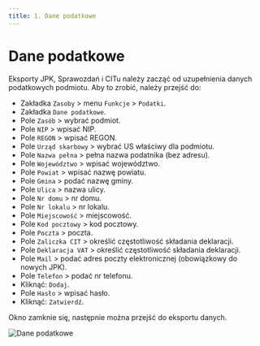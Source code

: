 ```yaml
---
title: 1. Dane podatkowe
---
```


# Dane podatkowe

Eksporty JPK, Sprawozdań i CITu należy zacząć od uzupełnienia danych podatkowych podmiotu. Aby to zrobić, należy przejść do:

- Zakładka `Zasoby` > menu `Funkcje` > `Podatki`.
- Zakładka `Dane podatkowe`.
- Pole `Zasób` > wybrać podmiot.
- Pole `NIP` > wpisać NIP.
- Pole `REGON` > wpisać REGON.
- Pole `Urząd skarbowy` > wybrać US właściwy dla podmiotu.
- Pole `Nazwa pełna` > pełna nazwa podatnika (bez adresu).
- Pole `Województwo` > wpisać województwo.
- Pole `Powiat` > wpisać nazwę powiatu.
- Pole `Gmina` > podać nazwę gminy.
- Pole `Ulica` > nazwa ulicy.
- Pole `Nr domu` > nr domu.
- Pole `Nr lokalu` > nr lokalu.
- Pole `Miejscowość` > miejscowość.
- Pole `Kod pocztowy` > kod pocztowy.
- Pole `Poczta` > poczta.
- Pole `Zaliczka CIT` > określić częstotliwość składania deklaracji.
- Pole `Deklaracja VAT` > określić częstotliwość składania deklaracji.
- Pole `Mail` > podać adres poczty elektronicznej (obowiązkowy do nowych JPK).
- Pole `Telefon` > podać nr telefonu.
- Kliknąć: `Dodaj`.
- Pole `Hasło` > wpisać hasło.
- Kliknąć: `Zatwierdź`.

Okno zamknie się, następnie można przejść do eksportu danych.

![Dane podatkowe](danepodatkowe.gif)